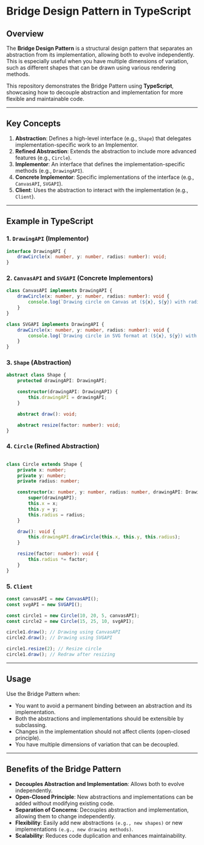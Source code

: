 # Bridge Design Pattern in TypeScript

## Overview

The **Bridge Design Pattern** is a structural design pattern that separates an abstraction from its implementation,
allowing both to evolve independently. This is especially useful when you have multiple dimensions of variation, such as
different shapes that can be drawn using various rendering methods.

This repository demonstrates the Bridge Pattern using **TypeScript**, showcasing how to decouple abstraction and
implementation for more flexible and maintainable code.

---

## Key Concepts

1. **Abstraction**: Defines a high-level interface (e.g., `Shape`) that delegates implementation-specific work to an
   Implementor.
2. **Refined Abstraction**: Extends the abstraction to include more advanced features (e.g., `Circle`).
3. **Implementor**: An interface that defines the implementation-specific methods (e.g., `DrawingAPI`).
4. **Concrete Implementor**: Specific implementations of the interface (e.g., `CanvasAPI`, `SVGAPI`).
5. **Client**: Uses the abstraction to interact with the implementation (e.g., `Client`).

---

## Example in TypeScript

### 1. `DrawingAPI` (Implementor)

```typescript
interface DrawingAPI {
    drawCircle(x: number, y: number, radius: number): void;
}
```

### 2. `CanvasAPI` and `SVGAPI` (Concrete Implementors)

```typescript
class CanvasAPI implements DrawingAPI {
    drawCircle(x: number, y: number, radius: number): void {
        console.log(`Drawing circle on Canvas at (${x}, ${y}) with radius ${radius}`);
    }
}

class SVGAPI implements DrawingAPI {
    drawCircle(x: number, y: number, radius: number): void {
        console.log(`Drawing circle in SVG format at (${x}, ${y}) with radius ${radius}`);
    }
}
```

### 3. `Shape` (Abstraction)

```typescript
abstract class Shape {
    protected drawingAPI: DrawingAPI;

    constructor(drawingAPI: DrawingAPI) {
        this.drawingAPI = drawingAPI;
    }

    abstract draw(): void;

    abstract resize(factor: number): void;
}
```

### 4. `Circle` (Refined Abstraction)

```typescript

class Circle extends Shape {
    private x: number;
    private y: number;
    private radius: number;

    constructor(x: number, y: number, radius: number, drawingAPI: DrawingAPI) {
        super(drawingAPI);
        this.x = x;
        this.y = y;
        this.radius = radius;
    }

    draw(): void {
        this.drawingAPI.drawCircle(this.x, this.y, this.radius);
    }

    resize(factor: number): void {
        this.radius *= factor;
    }
}
```

### 5. `Client`

```typescript
const canvasAPI = new CanvasAPI();
const svgAPI = new SVGAPI();

const circle1 = new Circle(10, 20, 5, canvasAPI);
const circle2 = new Circle(15, 25, 10, svgAPI);

circle1.draw(); // Drawing using CanvasAPI
circle2.draw(); // Drawing using SVGAPI

circle1.resize(2); // Resize circle
circle1.draw(); // Redraw after resizing
```

---

## Usage

Use the Bridge Pattern when:

- You want to avoid a permanent binding between an abstraction and its implementation.
- Both the abstractions and implementations should be extensible by subclassing.
- Changes in the implementation should not affect clients (open-closed principle).
- You have multiple dimensions of variation that can be decoupled.

---

## Benefits of the Bridge Pattern

- **Decouples Abstraction and Implementation**: Allows both to evolve independently.
- **Open-Closed Principle**: New abstractions and implementations can be added without modifying existing code.
- **Separation of Concerns**: Decouples abstraction and implementation, allowing them to change independently.
- **Flexibility**: Easily add new abstractions `(e.g., new shapes)` or new implementations
  `(e.g., new drawing methods)`.
- **Scalability**: Reduces code duplication and enhances maintainability.